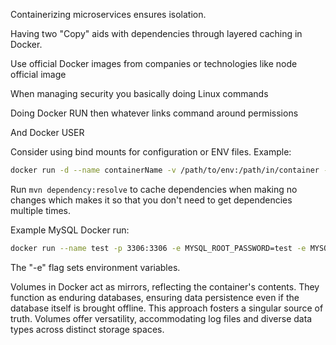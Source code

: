 Containerizing microservices ensures isolation.

Having two "Copy" aids with dependencies through layered caching in Docker.

Use official Docker images from companies or technologies like node official image  
  
  
When managing security you basically doing Linux commands  
  
Doing Docker RUN then whatever links command around permissions  
  
And Docker USER



Consider using bind mounts for configuration or ENV files. Example:
```bash
docker run -d --name containerName -v /path/to/env:/path/in/container -e ENV_FILE=/path/in/container/envfile.env imageNameToBaseContainerOn
```

Run `mvn dependency:resolve` to cache dependencies when making no changes which makes it so that you don't need to get dependencies multiple times.

Example MySQL Docker run:
```bash
docker run --name test -p 3306:3306 -e MYSQL_ROOT_PASSWORD=test -e MYSQL_DATABASE=mydatabase -e MYSQL_USER=myuser -e MYSQL_PASSWORD=mypassword -d --env-file /path/to/env/file mysql

```
The "-e" flag sets environment variables.


Volumes in Docker act as mirrors, reflecting the container's contents. They function as enduring databases, ensuring data persistence even if the database itself is brought offline. This approach fosters a singular source of truth. Volumes offer versatility, accommodating log files and diverse data types across distinct storage spaces.















































